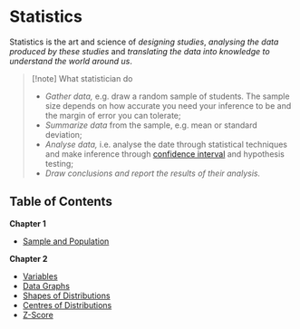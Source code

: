  # Statistics

Statistics is the art and science of *designing studies*, *analysing the data produced by these studies* and *translating the data into knowledge to understand the world around us*.

> [!note] What statistician do
> 
> - *Gather data,* e.g. draw a random sample of students. The sample size depends on how accurate you need your inference to be and the margin of error you can tolerate;
> - *Summarize data* from the sample, e.g. mean or standard deviation;
> - *Analyse data,* i.e. analyse the date through statistical techniques and make inference through [confidence interval](?TK) and hypothesis testing;
> - *Draw conclusions and report the results of their analysis.*

## Table of Contents

**Chapter 1**

- [Sample and Population](/Statistics/Sample%20and%20Population.md)

**Chapter 2**

- [Variables](/Statistics/Variables.md)
- [Data Graphs](Statistics/Data%20Graphs.md)
- [Shapes of Distributions](Statistics/Distributions/Shapes%20of%20Distributions.md)
- [Centres of Distributions](Statistics/Distributions/Centres%20of%20Distributions.md)
- [Z-Score](/Statistics/Z-Score.md)
